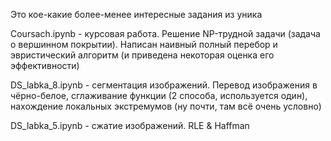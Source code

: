 Это кое-какие более-менее интересные задания из уника

Coursach.ipynb - курсовая работа. Решение NP-трудной задачи (задача о вершинном покрытии).
Написан наивный полный перебор и эвристический алгоритм (и приведена некоторая оценка его эффективности)

DS_labka_8.ipynb - сегментация изображений.
Перевод изображения в чёрно-белое, сглаживание функции (2 способа, используется один), нахождение локальных экстремумов (ну почти, там всё очень условно)

DS_labka_5.ipynb - сжатие изображений. RLE & Haffman
